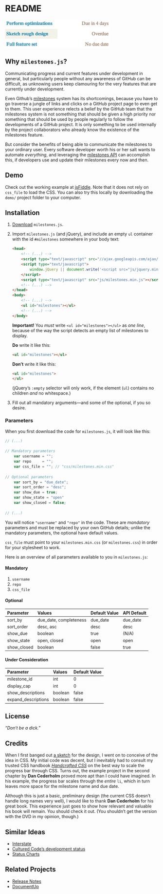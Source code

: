 README
======
![Screenshot][screenshots]

Why `milestones.js`?
--------------------
Communicating progress and current features under development in general, but particularly people without any awareness of GitHub can be difficult, as unknowing users keep clamouring for the very features that are currently under development.

Even Github’s [milestones][milestones] system has its shortcomings, because you have to go traverse a jungle of links and clicks on a GitHub project page to even get to them. This user experience relects a belief by the GitHub team that the milestones system is not something that should be given a high priority nor something that should be used by people regularly to follow the developments of a GitHub project. It is only something to be used internally by the project collaborators who already know the existence of the milestones feature.

But consider the benefits of being able to communicate the milestones to your ordinary user. Every software developer worth his or her salt wants to automate *everything*, and leveraging the [milestones API][api] can accomplish this, if developers use and update their milestones every now and then.

Demo
----
Check out the working example at [jsFiddle][jsfiddle]. Note that it does not rely on `css_file` to load the CSS. You can also try this locally by downloading the `demo/` project folder to your computer.

Installation
------------
1. [Download][download] `milestones.js`.
2. Import `milestones.js` (and jQuery), and include an empty `ul` container with the id `#milestones` somewhere in your body text:

    ```html
    <head>
        <!-- (...) -->
        <script type="text/javascript" src="//ajax.googleapis.com/ajax/libs/jquery/1.8.2/jquery.min.js"></script>
        <script type="text/javascript">
            window.jQuery || document.write('<script src="js/jquery.min.js"><\/script>')
        </script>
        <script type="text/javascript" src="js/milestones.min.js"></script>
        <!-- (...) -->
    </head>
    <body>
        <!-- (...) -->
        <ul id="milestones"></ul>
        <!-- (...) -->
    </body>
    ```

    **Important!** You *must* write `<ul id="milestones"></ul>` as *one line*, because of the way the script detects an empty list of milestones to display.

    **Do** write it like this:

    ```html
    <ul id="milestones"></ul>
    ```

    **Don’t** write it like this:

    ```html
    <ul id="milestones">
    </ul>
    ```

    (jQuery’s `:empty` selector will only work, if the element (`ul`) contains no children *and* no whitespace.)

3. Fill out all mandatory arguments—and some of the optional, if you so desire.

### Parameters ###
When you first download the code for `milestones.js`, it will look like this:

```js
// (...)

// Mandatory parameters
    var username = "";
    var repo     = "";
    var css_file = ""; // "css/milestones.min.css"
    
// Optional parameters
    var sort_by = "due_date";
    var sort_order = "desc";
    var show_due = true;
    var show_state = "open"
    var show_closed = false;

// (...)
```

You will notice `"username"` and `"repo"` in the code. These are *mandatory* parameters and must be replaced by your own GitHub details; unlike the mandatory parameters, the optional have default values.

`css_file` must point to your `milestones.min.css` (or `milestones.css`) in order for your stylesheet to work.

Here is an overview of all parameters available to you in `milestones.js`:

#### Mandatory ####
1. `username`
2. `repo`
3. `css_file`

#### Optional ####
Parameter   | Values                 | Default Value | API Default
:-----------|:-----------------------|:--------------|------------
sort_by     | due_date, completeness | due_date      | due_date
sort_order  | desc, asc              | desc          | desc
show_due    | boolean                | true          | (N/A)
show_state  | open, closed           | open          | open
show_closed | boolean                | false         | true

#### Under Consideration ####
Parameter           | Values  | Default Value
:-------------------|:--------|:-------------
milestone_id        | int     | 0
display_cap         | int     | 0
show_descriptions   | boolean | false
expand_descriptions | boolean | false

License
-------
*“Don‘t be a dick.”*

Credits
-------
When I first banged out [a sketch][sketch] for the design, I went on to conceive of the idea in CSS. My initial code was decent, but I inevitably had to consult my trusted CSS handbook <i>[Handcrafted CSS][handcrafted]</i> on the best way to scale the progress bar through CSS. Turns out, the example project in the second chapter by **Dan Cederholm** proved more apt than I could have imagined. In his example, the progress bar scales through the *entire* `li`, which in turn leaves more space for the milestone name and due date.

Although this is just a basic, preliminary design (the current CSS doesn’t handle long names very well), I would like to thank **Dan Cederholm** for his great book. This experience just goes to show how relevant and valuable his book will remain. You should check it out. (You shouldn’t get the version with the DVD in my opinion, though.)

Similar Ideas
-------------
* [Interstate](http://interstateapp.com/tour)
* [Cultured Code’s development status](http://culturedcode.com/status/)
* [Status Charts](http://www.statuschart.com/)

Related Projects
----------------
* [Release Notes](https://github.com/posabsolute/releasenotes)
* [DocumentUp](http://documentup.com/#gh-pages)


[screenshots]:  https://github.com/ndarville/milestones.js/raw/master/screenshots/screenshot.png
[milestones]:   http://blog.hackerbeers.com/2012/06/how-hackerbeers-uses-github-milestones-to-stay-focused-and-make-progress/
[api]:          https://developer.github.com/v3/issues/milestones/
[jsfiddle]:     http://jsfiddle.net/rGNGZ/
[download]:     https://github.com/ndarville/milestones.js/downloads
[sketch]:       https://github.com/ndarville/milestones.js/issues/2
[handcrafted]:  http://handcraftedcss.com/
